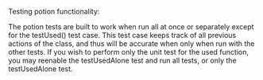 Testing potion functionality:

The potion tests are built to work when run all at once or separately except for the testUsed() test case.
This test case keeps track of all previous actions of the class, and thus will be accurate when only when run with the other tests.
If you wish to perform only the unit test for the used function, you may reenable the testUsedAlone test and run all tests, or only the testUsedAlone test.